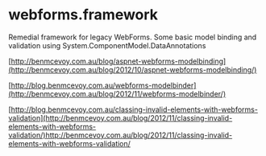 webforms.framework
==================

Remedial framework for legacy WebForms. Some basic model binding and validation using System.ComponentModel.DataAnnotations

[http://benmcevoy.com.au/blog/aspnet-webforms-modelbinding](http://benmcevoy.com.au/blog/2012/10/aspnet-webforms-modelbinding/)

[http://blog.benmcevoy.com.au/webforms-modelbinder](http://benmcevoy.com.au/blog/2012/11/webforms-modelbinder/)

[http://blog.benmcevoy.com.au/classing-invalid-elements-with-webforms-validation](http://benmcevoy.com.au/blog/2012/11/classing-invalid-elements-with-webforms-validation/)http://benmcevoy.com.au/blog/2012/11/classing-invalid-elements-with-webforms-validation/

